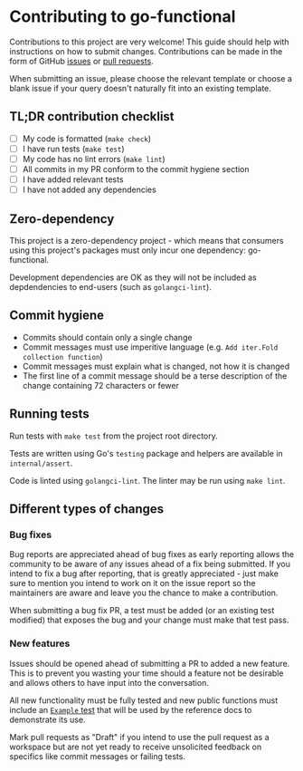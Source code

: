 # Contributing to go-functional

Contributions to this project are very welcome! This guide should help with
instructions on how to submit changes. Contributions can be made in the form of
GitHub [issues](https://github.com/BooleanCat/go-functional/issues) or [pull
requests](https://github.com/BooleanCat/go-functional/pulls).

When submitting an issue, please choose the relevant template or choose a blank
issue if your query doesn't naturally fit into an existing template.

## TL;DR contribution checklist

- [ ] My code is formatted (`make check`)
- [ ] I have run tests (`make test`)
- [ ] My code has no lint errors (`make lint`)
- [ ] All commits in my PR conform to the commit hygiene section
- [ ] I have added relevant tests
- [ ] I have not added any dependencies

## Zero-dependency

This project is a zero-dependency project - which means that consumers using
this project's packages must only incur one dependency: go-functional.

Development dependencies are OK as they will not be included as depdendencies to
end-users (such as `golangci-lint`).

## Commit hygiene

- Commits should contain only a single change
- Commit messages must use imperitive language (e.g. `Add iter.Fold collection
  function`)
- Commit messages must explain what is changed, not how it is changed
- The first line of a commit message should be a terse description of the change
  containing 72 characters or fewer

## Running tests

Run tests with `make test` from the project root directory.

Tests are written using Go's `testing` package and helpers are available in
`internal/assert`.

Code is linted using `golangci-lint`. The linter may be run using
`make lint`.

## Different types of changes

### Bug fixes

Bug reports are appreciated ahead of bug fixes as early reporting allows the
community to be aware of any issues ahead of a fix being submitted.  If you
intend to fix a bug after reporting, that is greatly appreciated - just make
sure to mention you intend to work on it on the issue report so the maintainers
are aware and leave you the chance to make a contribution.

When submitting a bug fix PR, a test must be added (or an existing test
modified) that exposes the bug and your change must make that test pass.

### New features

Issues should be opened ahead of submitting a PR to added a new feature. This is
to prevent you wasting your time should a feature not be desirable and allows
others to have input into the conversation.

All new functionality must be fully tested and new public functions must include
an [`Example` test](https://go.dev/blog/examples) that will be used by the
reference docs to demonstrate its use.

Mark pull requests as "Draft" if you intend to use the pull request as a
workspace but are not yet ready to receive unsolicited feedback on specifics
like commit messages or failing tests.
